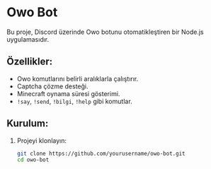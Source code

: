 # Owo Bot

Bu proje, Discord üzerinde Owo botunu otomatikleştiren bir Node.js uygulamasıdır.

## Özellikler:
- Owo komutlarını belirli aralıklarla çalıştırır.
- Captcha çözme desteği.
- Minecraft oynama süresi gösterimi.
- `!say`, `!send`, `!bilgi`, `!help` gibi komutlar.

## Kurulum:
1. Projeyi klonlayın:
   ```bash
   git clone https://github.com/yourusername/owo-bot.git
   cd owo-bot